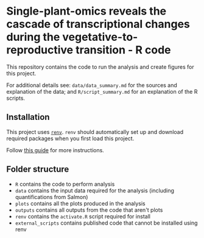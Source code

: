 # Single-plant-omics reveals the cascade of transcriptional changes during the vegetative-to-reproductive transition - R code

This repository contains the code to run the analysis and create figures for this project. 

For additional details see: `data/data_summary.md` for the sources and explanation of the data; and `R/script_summary.md` for an explanation of the R scripts.

## Installation

This project uses [`renv`](https://rstudio.github.io/renv/articles/renv.html). `renv` should automatically set up and download required packages when you first load this project.

Follow [this guide](https://rstudio.github.io/renv/articles/collaborating.html) for more instructions.

## Folder structure

-   `R` contains the code to perform analysis
-   `data` contains the input data required for the analysis (including quantifications from Salmon)
-   `plots` contains all the plots produced in the analysis
-   `outputs` contains all outputs from the code that aren't plots
-   `renv` contains the `activate.R` script required for install
-   `external_scripts` contains published code that cannot be installed using renv
